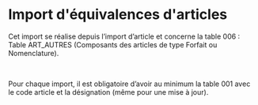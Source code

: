 # Import d'équivalences d'articles
Cet import se réalise depuis l’import d’article et concerne la table 
 006 : Table ART\_AUTRES (Composants des articles de type Forfait ou Nomenclature).


 


Pour chaque import, il est obligatoire d’avoir au minimum la table 001 
 avec le code article et la désignation (même pour une mise à jour).


